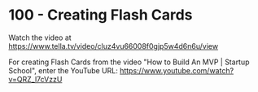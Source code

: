# 100 - Creating Flash Cards

Watch the video at https://www.tella.tv/video/cluz4vu66008f0gjp5w4d6n6u/view

For creating Flash Cards from the video "How to Build An MVP | Startup School", enter the YouTube URL:  https://www.youtube.com/watch?v=QRZ_l7cVzzU
